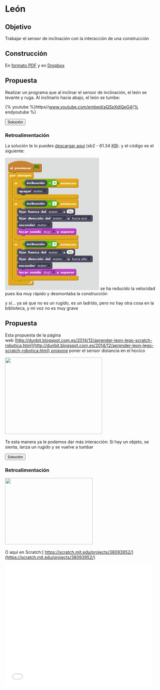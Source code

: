 
# León

## Objetivo

Trabajar el sensor de inclinación con la interacción de una construcción

## Construcción

En [formato PDF](http://ro-botica.com/pdf/WeDo/Roaring%20Lion.pdf) y en [Dropbox](https://www.dropbox.com/s/xqtasq2tg4yijpf/LEON.pdf?dl=0)

## Propuesta

Realizar un programa que al inclinar el sensor de inclinación, el león se levante y ruga. Al inclinarlo hacia abajo, el león se tumbe:

{% youtube %}https//www.youtube.com/embed/aQSpXdlQeG4{% endyoutube %}
<script type="text/javascript">var feedback26_93text = "Solución";</script><input type="button" name="toggle-feedback-26_93" value="Solución" class="feedbackbutton" onclick="$exe.toggleFeedback(this,false);return false" />

### Retroalimentación

La solución te lo puedes [descargar aquí](leon.sb2) (sb2 - 61.34 <abbr lang="en" title="KiloBytes">KB</abbr>). y el código es el siguiente:

![](img/leon.png)
se ha reducido la velocidad pues iba muy rápido y desmontaba la construcción

y sí... ya sé que no es un rugido, es un ladrido, pero no hay otra cosa en la biblioteca, y mi voz no es muy grave

## Propuesta

Esta propuesta de la página web [http://dunbit.blogspot.com.es/2014/12/aprender-leon-lego-scratch-robotica.html](http://dunbit.blogspot.com.es/2014/12/aprender-leon-lego-scratch-robotica.html) propone poner el sensor distancia en el hocico

<img src="http://4.bp.blogspot.com/-tSDt9KhTxgE/VIrjVW3BdAI/AAAAAAAABhA/anBifZWH1t4/s1600/cabeza.png" width="320" height="253" />

Te esta manera ya le podemos dar más interacción: Si hay un objeto, se sienta, lanza un rugido y se vuelve a tumbar

<script type="text/javascript">var feedback23_93text = "Solución";</script><input type="button" name="toggle-feedback-23_93" value="Solución" class="feedbackbutton" onclick="$exe.toggleFeedback(this,false);return false" />

### Retroalimentación

<img src="http://4.bp.blogspot.com/-uSoic7LRT6s/VIrmXpyYItI/AAAAAAAABhM/GV7-0jFdnGw/s1600/scratchleon.JPG" width="289" height="219" />

O aquí en Scratch:[ https://scratch.mit.edu/projects/38093952/](https://scratch.mit.edu/projects/38093952/)

<iframe width="485" height="402" allowtransparency="true" src="//scratch.mit.edu/projects/embed/38093952/?autostart=false" frameborder="0" allowfullscreen=""></iframe>

